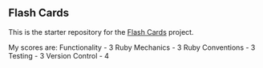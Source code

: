 ##  Flash Cards

This is the starter repository for the [Flash Cards](http://backend.turing.io/module1/projects/flashcards) project.


My scores are:
Functionality - 3
Ruby Mechanics - 3
Ruby Conventions - 3
Testing - 3
Version Control - 4
